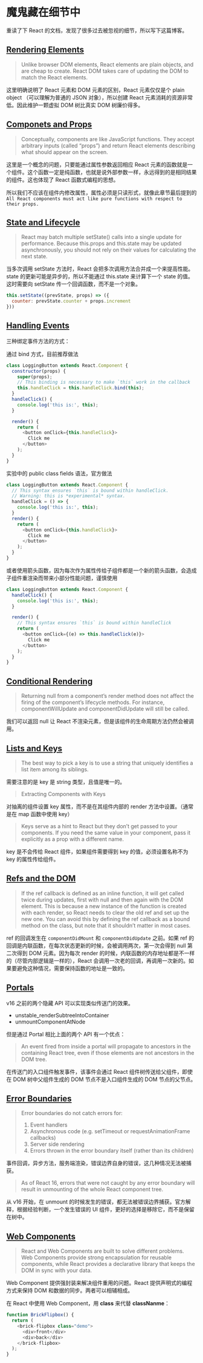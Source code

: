 # 魔鬼藏在细节中

重读了下 React 的文档，发现了很多过去被忽视的细节，所以写下这篇博客。

## [Rendering Elements](https://reactjs.org/docs/rendering-elements.html)

> Unlike browser DOM elements, React elements are plain objects, and are cheap to create. React DOM takes care of updating the DOM to match the React elements.

这里明确说明了 React 元素和 DOM 元素的区别，React 元素仅仅是个 plain object （可以理解为普通的 JSON 对象），所以创建 React 元素消耗的资源非常低。因此维护一颗虚拟 DOM 树比真实 DOM 树廉价得多。

## [Componets and Props](https://reactjs.org/docs/components-and-props.html)

> Conceptually, components are like JavaScript functions. They accept arbitrary inputs (called “props”) and return React elements describing what should appear on the screen.

这里是一个概念的问题，只要能通过属性参数返回相应 React 元素的函数就是一个组件。这个函数一定是纯函数，也就是说外部参数一样，永远得到的是相同结果的组件。这也体现了 React 函数式编程的思想。

所以我们不应该在组件内修改属性，属性必须是只读形式，就像此章节最后提到的 `All React components must act like pure functions with respect to their props.`

## [State and Lifecycle](https://reactjs.org/docs/state-and-lifecycle.html)

> React may batch multiple setState() calls into a single update for performance.
> Because this.props and this.state may be updated asynchronously, you should not rely on their values for calculating the next state.

当多次调用 setState 方法时，React 会把多次调用方法合并成一个来提高性能。state 的更新可能是异步的，所以不能通过 this.state 来计算下一个 state 的值。这时需要向 setState 传一个回调函数，而不是一个对象。

```js
this.setState((prevState, props) => ({
  counter: prevState.counter + props.increment
}))
```

## [Handling Events](https://reactjs.org/docs/handling-events.html)

三种绑定事件方法的方式：

通过 bind 方式，目前推荐做法

```js
class LoggingButton extends React.Component {
  constructor(props) {
    super(props);
    // This binding is necessary to make `this` work in the callback
    this.handleClick = this.handleClick.bind(this);
  }
  handleClick() {
    console.log('this is:', this);
  }

  render() {
    return (
      <button onClick={this.handleClick}>
        Click me
      </button>
    );
  }
}
```

 实验中的 public class fields 语法，官方做法

```js
class LoggingButton extends React.Component {
  // This syntax ensures `this` is bound within handleClick.
  // Warning: this is *experimental* syntax.
  handleClick = () => {
    console.log('this is:', this);
  }
  render() {
    return (
      <button onClick={this.handleClick}>
        Click me
      </button>
    );
  }
}
```

或者使用箭头函数，因为每次作为属性传给子组件都是一个新的箭头函数，会造成子组件重渲染而带来小部分性能问题，谨慎使用

```js
class LoggingButton extends React.Component {
  handleClick() {
    console.log('this is:', this);
  }

  render() {
    // This syntax ensures `this` is bound within handleClick
    return (
      <button onClick={(e) => this.handleClick(e)}>
        Click me
      </button>
    );
  }
}
```

## [Conditional Rendering](https://reactjs.org/docs/conditional-rendering.html)

> Returning null from a component’s render method does not affect the firing of the component’s lifecycle methods. For instance, componentWillUpdate and componentDidUpdate will still be called.

我们可以返回 null 让 React 不渲染元素，但是该组件的生命周期方法仍然会被调用。

## [Lists and Keys](https://reactjs.org/docs/lists-and-keys.html)

> The best way to pick a key is to use a string that uniquely identifies a list item among its siblings.

需要注意的是 key 是 string 类型，且值是唯一的。

> Extracting Components with Keys

对抽离的组件设置 key 属性，而不是在其组件内部的 render 方法中设置。（通常是在 map 函数中使用 key）

> Keys serve as a hint to React but they don’t get passed to your components. If you need the same value in your component, pass it explicitly as a prop with a different name.

key 是不会传给 React 组件，如果组件需要得到 key 的值，必须设置名称不为 key 的属性传给组件。

## [Refs and the DOM](https://reactjs.org/docs/refs-and-the-dom.html)

> If the ref callback is defined as an inline function, it will get called twice during updates, first with null and then again with the DOM element. This is because a new instance of the function is created with each render, so React needs to clear the old ref and set up the new one. You can avoid this by defining the ref callback as a bound method on the class, but note that it shouldn’t matter in most cases.

ref 的回调发生在 `componentDidMount` 和 `componentDidUpdate` 之前。如果 ref 的回调是内联函数，在每次状态更新的时候，会被调用两次，第一次会得到 null 第二次得到 DOM 元素。因为每次 render 的时候，内联函数的内存地址都是不一样的（尽管内部逻辑是一样的），React 会调用一次老的回调，再调用一次新的。如果要避免这种情况，需要保持函数的地址是一致的。

## [Portals](https://reactjs.org/docs/portals.html)

v16 之前的两个隐藏 API 可以实现类似传送门的效果。

- unstable_renderSubtreeIntoContainer
- unmountComponentAtNode

但是通过 Portal 相比上面的两个 API 有一个优点：

> An event fired from inside a portal will propagate to ancestors in the containing React tree, even if those elements are not ancestors in the DOM tree.

在传送门的入口组件触发事件，该事件会通过 React 组件树传送给父组件，即使在 DOM 树中父组件生成的 DOM 节点不是入口组件生成的 DOM 节点的父节点。

## [Error Boundaries](https://reactjs.org/docs/error-boundaries.html)

> Error boundaries do not catch errors for:
>
> 1. Event handlers
> 1. Asynchronous code (e.g. setTimeout or requestAnimationFrame callbacks)
> 1. Server side rendering
> 1. Errors thrown in the error boundary itself (rather than its children)

事件回调，异步方法，服务端渲染，错误边界自身的错误，这几种情况无法被捕获。

> As of React 16, errors that were not caught by any error boundary will result in unmounting of the whole React component tree.

从 v16 开始，在 unmount 的时候发生的错误，都无法被错误边界捕获。官方解释，根据经验判断，一个发生错误的 UI 组件，更好的选择是移除它，而不是保留在树中。

## [Web Components](https://reactjs.org/docs/web-components.html)

> React and Web Components are built to solve different problems. Web Components provide strong encapsulation for reusable components, while React provides a declarative library that keeps the DOM in sync with your data.

Web Component 提供强封装来解决组件重用的问题。React 提供声明式的编程方式来保持 DOM 和数据的同步。两者可以相辅相成。

在 React 中使用 Web Component，用 **class** 来代替 **classNanme**：

```js
function BrickFlipbox() {
  return (
    <brick-flipbox class="demo">
      <div>front</div>
      <div>back</div>
    </brick-flipbox>
  );
}
```
